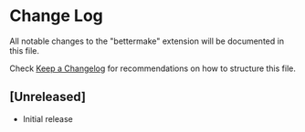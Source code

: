 # Change Log

All notable changes to the "bettermake" extension will be documented in this file.

Check [Keep a Changelog](http://keepachangelog.com/) for recommendations on how to structure this file.

## [Unreleased]

- Initial release